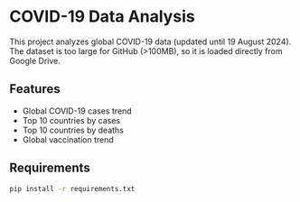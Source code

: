# COVID-19 Data Analysis

This project analyzes global COVID-19 data (updated until 19 August 2024).  
The dataset is too large for GitHub (>100MB), so it is loaded directly from Google Drive.

## Features
- Global COVID-19 cases trend
- Top 10 countries by cases
- Top 10 countries by deaths
- Global vaccination trend

## Requirements
```bash
pip install -r requirements.txt
